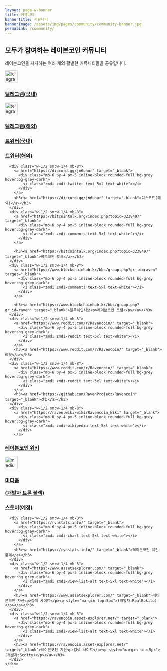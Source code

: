 ```yaml
---
layout: page-w-banner
title: 커뮤니티
bannerTitle: 커뮤니티
bannerImage: /assets/img/pages/community/community-banner.jpg
permalink: /community/
---
```


<div class="page-content">
  <div class="wrapper text-center">
    <h2>모두가 참여하는 레이븐코인 커뮤니티</h2>
    <p>레이븐코인을 지지하는 여러 개의 활발한 커뮤니티들을 공유합니다.</p>
    <div class="flex flex-wrap pt-16 pb-32 m-auto" style="max-width: 800px;">
      <div class="w-1/2 sm:w-1/4 mb-8">
        <a href="https://t.me/Ravencoinkorea" ttarget="_blank">
          <div class="mb-6 py-5 px-5 inline-block rounded-full bg-grey hover:bg-grey-dark">
            <img style="width:40px;" src="{{"/assets/img/pages/community/telegram.png"}}" alt="telegram"/>
          </div>
        </a>
        <h3><a href="https://t.me/Ravencoinkorea" target="_blank">텔레그램(국내)</a></h3>
      </div>
      <div class="w-1/2 sm:w-1/4 mb-8">
        <a href="https://t.me/RavencoinDev" target="_blank">
          <div class="mb-6 py-5 px-5 inline-block rounded-full bg-grey hover:bg-grey-dark">
            <img style="width:40px;" src="{{"/assets/img/pages/community/telegram.png"}}" alt="telegram"/>
          </div>
        </a>
        <h3><a href="https://t.me/RavencoinDev" target="_blank">텔레그램(해외)</a></h3>
      </div>
      <div class="w-1/2 sm:w-1/4 mb-8">
        <a href="https://twitter.com/ravencoinkorea" target="_blank">
          <div class="mb-6 py-4 px-5 inline-block rounded-full bg-grey hover:bg-grey-dark">
            <i class="zmdi zmdi-twitter text-5xl text-white"></i>
          </div>
        </a>
        <h3><a href="https://twitter.com/ravencoinkorea" target="_blank">트위터(국내)</a></h3>
      </div>
      <div class="w-1/2 sm:w-1/4 mb-8">
        <a href="https://twitter.com/Ravencoin" target="_blank">
          <div class="mb-6 py-4 px-5 inline-block rounded-full bg-grey hover:bg-grey-dark">
            <i class="zmdi zmdi-twitter text-5xl text-white"></i>
          </div>
        </a>
        <h3><a href="https://twitter.com/Ravencoin" target="_blank">트위터(해외)</a></h3>
      </div>

      <div class="w-1/2 sm:w-1/4 mb-8">
        <a href="https://discord.gg/jn6uhur" target="_blank">
          <div class="mb-6 py-4 px-5 inline-block rounded-full bg-grey hover:bg-grey-dark">
            <i class="zmdi zmdi-twitter text-5xl text-white"></i>
          </div>
        </a>
        <h3><a href="https://discord.gg/jn6uhur" target="_blank">디스코드(해외)</a></h3>
      </div>
      <div class="w-1/2 sm:w-1/4 mb-8">
        <a href="https://bitcointalk.org/index.php?topic=3238497" target="_blank">
          <div class="mb-6 py-4 px-5 inline-block rounded-full bg-grey hover:bg-grey-dark">
            <i class="zmdi zmdi-comments text-5xl text-white"></i>
          </div>
        </a>

        <h3><a href="https://bitcointalk.org/index.php?topic=3238497" target="_blank">비트코인 토크</a></h3>
      </div>
      <div class="w-1/2 sm:w-1/4 mb-8">
        <a href="https://www.blockchainhub.kr/bbs/group.php?gr_id=raven" target="_blank">
          <div class="mb-6 py-4 px-5 inline-block rounded-full bg-grey hover:bg-grey-dark">
            <i class="zmdi zmdi-comments text-5xl text-white"></i>
          </div>
        </a>

        <h3><a href="https://www.blockchainhub.kr/bbs/group.php?gr_id=raven" target="_blank">블록체인허브<p>레이븐코인 포럼</p></a></h3>
      </div>
      <div class="w-1/2 sm:w-1/4 mb-8">
        <a href="https://www.reddit.com/r/Ravencoin/" target="_blank">
          <div class="mb-6 py-4 px-5 inline-block rounded-full bg-grey hover:bg-grey-dark">
            <i class="zmdi zmdi-reddit text-5xl text-white"></i>
          </div>
        </a>
        <h3><a href="https://www.reddit.com/r/Ravencoin/" target="_blank">레딧</a></h3>
      </div>
      <div class="w-1/2 sm:w-1/4 mb-8">
        <a href="https://www.reddit.com/r/Ravencoin/" target="_blank">
          <div class="mb-6 py-4 px-5 inline-block rounded-full bg-grey hover:bg-grey-dark">
            <i class="zmdi zmdi-reddit text-5xl text-white"></i>
          </div>
        </a>
        <h3><a href="https://github.com/RavenProject/Ravencoin" target="_blank">깃헙</a></h3>
      </div>
      <div class="w-1/2 sm:w-1/4 mb-8">
        <a href="https://raven.wiki/wiki/Ravencoin_Wiki" target="_blank">
          <div class="mb-6 py-4 px-5 inline-block rounded-full bg-grey hover:bg-grey-dark">
            <i class="zmdi zmdi-wikipedia text-5xl text-white"></i>
          </div>
        </a>
  <h3><a href="https://raven.wiki/wiki/Ravencoin_Wiki" target="_blank">레이븐코인 위키</a></h3>
  </div>
  <div class="w-1/2 sm:w-1/4 mb-8">
    <a href="https://medium.com/@tronblack" target="_blank">
      <div class="mb-6 py-6 px-5 inline-block rounded-full bg-grey hover:bg-grey-dark">
        <img style="width:40px;" src="{{"/assets/img/pages/community/medium.png"}}" alt="medium"/>
      </div>
    </a>
    <h3><a href="https://medium.com/@tronblack" target="_blank">미디움<p>(개발자 트론 블랙)</p></a></h3>
  </div>

  <div class="w-1/2 sm:w-1/4 mb-8">
    <a href="https://ravencoin/" target="_blank">
      <div class="mb-6 py-4 px-5 inline-block rounded-full bg-grey hover:bg-grey-dark">
        <i class="zmdi zmdi-store text-5xl text-white"></i>
      </div>
    </a>
    <h3><a href="https://ravencoins/" target="_blank">스토어(예정)</a></h3>
  </div>

      <div class="w-1/2 sm:w-1/4 mb-8">
        <a href="https://rvnstats.info/" target="_blank">
          <div class="mb-6 py-4 px-5 inline-block rounded-full bg-grey hover:bg-grey-dark">
            <i class="zmdi zmdi-chart text-5xl text-white"></i>
          </div>
        </a>
        <h3><a href="https://rvnstats.info/" target="_blank">레이븐코인 체인 통계</a></h3>
      </div>
      <div class="w-1/2 sm:w-1/4 mb-8">
        <a href="https://www.assetsexplorer.com/" target="_blank">
          <div class="mb-6 py-4 px-5 inline-block rounded-full bg-grey hover:bg-grey-dark">
            <i class="zmdi zmdi-view-list-alt text-5xl text-white"></i>
          </div>
        </a>
        <h3><a href="https://www.assetsexplorer.com/" target="_blank">레이븐코인 자산<p>검색 사이트</p><p style="margin-top:5px">(개발자:RealBokito)</p></a></h3>
      </div>
      <div class="w-1/2 sm:w-1/4 mb-8">
        <a href="https://ravencoin.asset-explorer.net/" target="_blank">
          <div class="mb-6 py-4 px-5 inline-block rounded-full bg-grey hover:bg-grey-dark">
            <i class="zmdi zmdi-view-list-alt text-5xl text-white"></i>
          </div>
        </a>
        <h3><a href="https://ravencoin.asset-explorer.net/" target="_blank">레이븐코인 자산<p>검색 사이트</p><p style="margin-top:5px">(개발자:Scotty)</p></a></h3>
      </div>
    </div>
  </div>
</div>
